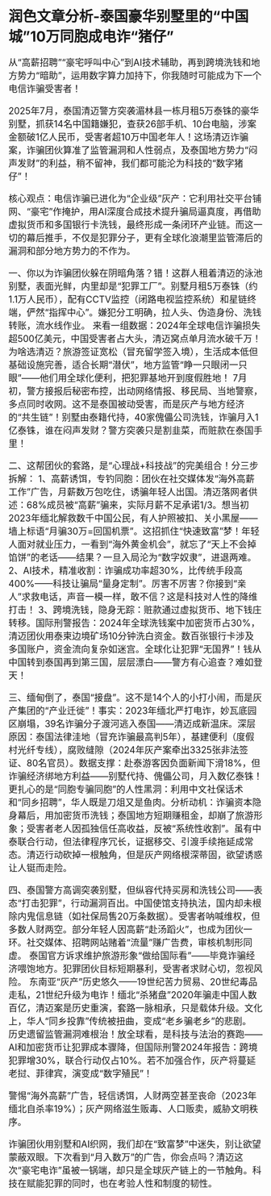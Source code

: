 # 润色文章分析-泰国豪华别墅里的“中国城”10万同胞成电诈“猪仔”
<div style="font-size:18px;">

从“高薪招聘”“豪宅呼叫中心”到AI技术辅助，再到跨境洗钱和地方势力“暗助”，运用数字算力加持下，你我随时可能成为下一个电信诈骗受害者！

2025年7月，泰国清迈警方突袭湄林县一栋月租5万泰铢的豪华别墅，抓获14名中国籍嫌犯，查获26部手机、10台电脑，涉案金额破1亿人民币，受害者超10万中国老年人！这场清迈诈骗案，诈骗团伙算准了监管漏洞和人性弱点，及泰国地方势力“闷声发财”的利益，稍不留神，我们都可能沦为科技的“数字猪仔”！

核心观点：电信诈骗已进化为“企业级”灰产：它利用社交平台铺网、“豪宅”作掩护，用AI深度合成技术提升骗局逼真度，再借助虚拟货币和多国银行卡洗钱，最终形成一条闭环产业链。而这一切的幕后推手，不仅是犯罪分子，更有全球化浪潮里监管滞后的漏洞和部分地方势力的不作为。

一、你以为诈骗团伙躲在阴暗角落？错！这群人租着清迈的泳池别墅，表面光鲜，内里却是“犯罪工厂”。别墅月租5万泰铢（约1.1万人民币），配有CCTV监控（闭路电视监控系统）和星链终端，俨然“指挥中心”。嫌犯分工明确，拉人头、伪造身份、洗钱转账，流水线作业。
来看一组数据：2024年全球电信诈骗损失超500亿美元，中国受害者占大头，清迈窝点单月流水破千万！
为啥选清迈？旅游签证宽松（冒充留学签入境），生活成本低但基础设施完善，适合长期“潜伏”，地方监管“睁一只眼闭一只眼”——他们用全球化便利，把犯罪基地开到度假胜地！
7月初，警方接报后秘密布控，出动网络情报、移民局、当地警察，多点同时收网。这不是泰国被动受害，而是灰产与地方经济的“共生链”！别墅由泰籍代持，40家傀儡公司洗钱，诈骗月入1亿泰铢，谁在闷声发财？警方突袭只是割韭菜，而赃款在泰国手里！

二、这帮团伙的套路，是“心理战+科技战”的完美组合！分三步拆解：
1、高薪诱饵，专钓同胞：团伙在社交媒体发“海外高薪工作”广告，月薪数万包吃住，诱骗年轻人出国。清迈落网者供述：68%成员被“高薪”骗来，实际月薪不足承诺1/3。想当初2023年缅北解救数千中国公民，有人护照被扣、关小黑屋——墙上标语“月骗30万=回国机票”。这招抓住“快速致富”梦！年轻人面对就业压力，一看到“海外黄金机会”，就忘了“天上不会掉馅饼”的老话——结果？一旦入局沦为“数字奴隶”，进退两难。
2、AI技术，精准收割：诈骗成功率超30%，比传统手段高400%——科技让骗局“量身定制”。厉害不厉害？你接到“亲人”求救电话，声音一模一样，敢不信？这是科技对人性的降维打击！
3、跨境洗钱，隐身无踪：赃款通过虚拟货币、地下钱庄转移。国际刑警报告：2024年全球洗钱案中加密货币占30%，清迈团伙用泰柬边境矿场10分钟洗白资金。数百张银行卡涉及多国账户，资金流向复杂如迷宫。全球化让犯罪“无国界”！钱从中国转到泰国再到第三国，层层漂白——警方有心追查？难如登天！

三、缅甸倒了，泰国“接盘”。这不是14个人的小打小闹，而是灰产集团的“产业迁徙”！事实：2023年缅北严打电诈，妙瓦底园区崩塌，39名诈骗分子渡河逃入泰国——清迈成新温床。深层原因：泰国法律洼地（冒充诈骗最高判5年），基建便利（度假村光纤专线），腐败缝隙（2024年灰产案牵出3325张非法签证、80名官员）。数据支撑：赴泰游客因负面新闻下滑18%，但诈骗经济绑地方利益——别墅代持、傀儡公司，月入数亿泰铢！更扎心的是“同胞专骗同胞”的人性黑洞：利用中文社保话术和“同乡招聘”，华人既是刀俎又是鱼肉。分析动机：诈骗资本隐身幕后，用加密货币洗钱；泰国地方短期赚租金，却崩了旅游形象；受害者老人因孤独信任高收益，反被“系统性收割”。虽有中泰联合行动，但法律程序冗长，证据移交、引渡手续拖延成常态。清迈行动砍掉一根触角，但是灰产网络根深蒂固，欲望诱惑让人铤而走险。

四、泰国警方高调突袭别墅，但纵容代持买房和洗钱公司——表态“打击犯罪”，行动漏洞百出。中国使馆支持执法，国内却未根除内鬼信息链（如社保局售20万条数据）。受害者呐喊维权，但多数人财两空。部分年轻人因高薪“赴汤蹈火”，也成为团伙一环。社交媒体、招聘网站赌着“流量”赚广告费，审核机制形同虚。
泰国官方诉求维护旅游形象“做给国际看”——毕竟诈骗经济喂饱地方。犯罪团伙目标短期暴利，受害者求财心切，忽视风险。
东南亚“灰产”历史悠久——19世纪苦力贸易、20世纪毒品走私，21世纪升级为电诈！缅北“杀猪盘”2020年骗走中国人数百亿，清迈案是历史重演，套路一脉相承，只是载体升级。文化上，华人“同乡投靠”传统被扭曲，变成“老乡骗老乡”的悲剧。
历史遗留监管漏洞难根治！放全球看，是科技与法治的赛跑——AI和加密货币让犯罪成本骤降，但国际刑警2024年报告：跨境犯罪增30%，联合行动仅占10%。若不加强合作，灰产将蔓延老挝、菲律宾，演变成“数字殖民”！

警惕“海外高薪”广告，轻信诱饵，人财两空甚至丧命（2023年缅北自杀率19%）；灰产网络滋生贩毒、人口贩卖，威胁文明秩序。

诈骗团伙用别墅和AI织网，我们却在“致富梦”中迷失，别让欲望蒙蔽双眼。下次看到“月入数万”的广告，你会点吗？清迈这次“豪宅电诈”虽被一锅端，却只是全球灰产链上的一节触角。科技在赋能犯罪的同时，也在考验人性和制度的韧性。
</div>